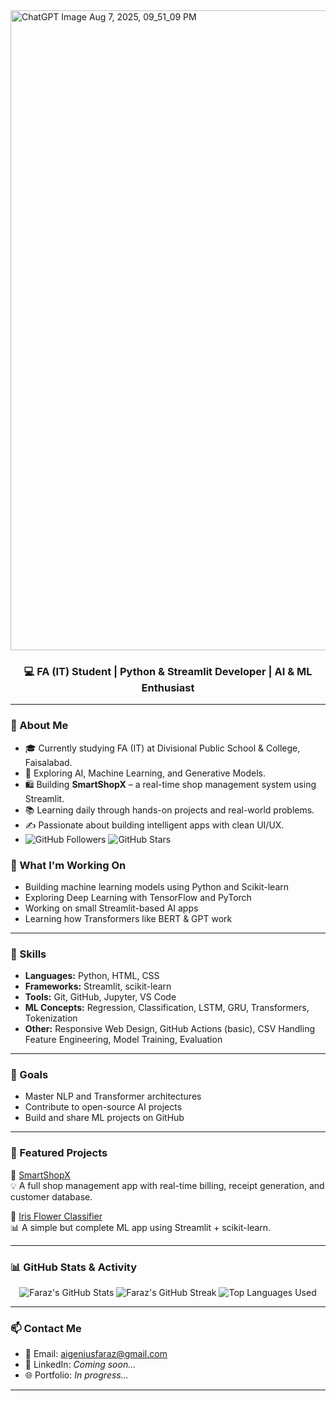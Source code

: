 

<img width="1024" height="1024" alt="ChatGPT Image Aug 7, 2025, 09_51_09 PM" src="https://github.com/user-attachments/assets/04f00907-81ae-49e4-9ca3-f12e8890bfa1" />







<h3 align="center">💻 FA (IT) Student | Python & Streamlit Developer | AI & ML Enthusiast</h3>

---
### 🧠 About Me

- 🎓 Currently studying FA (IT) at Divisional Public School & College, Faisalabad.
- 🧠 Exploring AI, Machine Learning, and Generative Models.
- 🛍️ Building **SmartShopX** – a real-time shop management system using Streamlit.
- 📚 Learning daily through hands-on projects and real-world problems.
- ✍️ Passionate about building intelligent apps with clean UI/UX.
- ![GitHub Followers](https://img.shields.io/github/followers/FarazHussainAI250?label=Followers&style=social)
![GitHub Stars](https://img.shields.io/github/stars/FarazHussainAI250?style=social)

### 🚀 What I'm Working On
- Building machine learning models using Python and Scikit-learn
- Exploring Deep Learning with TensorFlow and PyTorch
- Working on small Streamlit-based AI apps
- Learning how Transformers like BERT & GPT work

---

### 🧠 Skills
  
 
 

-  **Languages:** Python, HTML, CSS  
- **Frameworks:** Streamlit, scikit-learn  
- **Tools:** Git, GitHub, Jupyter, VS Code  
- **ML Concepts:** Regression, Classification, LSTM, GRU, Transformers, Tokenization  
- **Other:** Responsive Web Design, GitHub Actions (basic), CSV Handling  Feature Engineering, Model Training, Evaluation  
  


---

### 📌 Goals
- Master NLP and Transformer architectures  
- Contribute to open-source AI projects  
- Build and share ML projects on GitHub

---


### 🚀 Featured Projects

🌟 [SmartShopX](https://github.com/FarazHussainAI250/SmartShopX)  
💡 A full shop management app with real-time billing, receipt generation, and customer database.

🌟 [Iris Flower Classifier](https://github.com/FarazHussainAI250/Iris_Model)  
📊 A simple but complete ML app using Streamlit + scikit-learn.


---
### 📊 GitHub Stats & Activity

<p align="center">
  <!-- GitHub Stats Card -->
  <img src="https://github-readme-stats.vercel.app/api?username=FarazHussainAI250&show_icons=true&theme=radical&include_all_commits=true&count_private=true" alt="Faraz's GitHub Stats" />

  <!-- GitHub Streak Stats -->
  <img src="https://streak-stats.demolab.com?user=FarazHussainAI250)&theme=radical&hide_border=false" alt="Faraz's GitHub Streak" />

  <!-- Top Languages -->
  <img src="https://github-readme-stats.vercel.app/api/top-langs/?username=FarazHussainAI250&layout=compact&theme=radical" alt="Top Languages Used" />
</p>


---



### 📫 Contact Me

- 📧 Email: [aigeniusfaraz@gmail.com](mailto:aigeniusfaraz@gmail.com)
- 💼 LinkedIn: *Coming soon...*
- 🌐 Portfolio: *In progress...*


---

